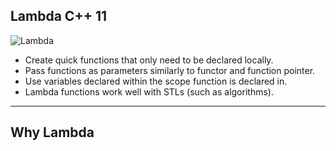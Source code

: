 ## Lambda C++ 11

![Lambda](http://i.imgur.com/tO9ugC3.png)

* Create quick functions that only need to be declared locally.
* Pass functions as parameters similarly to functor and function pointer.
* Use variables declared within the scope function is declared in.
* Lambda functions work well with STLs (such as algorithms).

---

## Why Lambda
